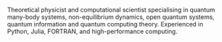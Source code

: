 Theoretical physicist and computational scientist specialising in quantum many-body systems, non-equilibrium dynamics, open quantum systems, quantum information and quantum computing theory. Experienced in Python, Julia, FORTRAN, and high-performance computing.
